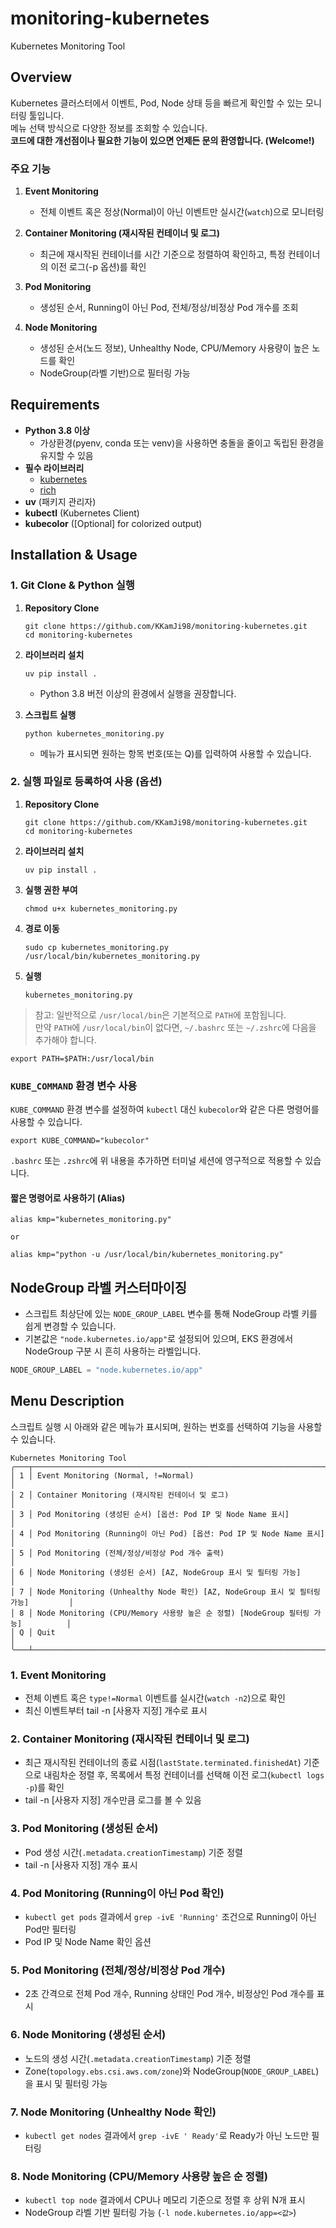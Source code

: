 # monitoring-kubernetes

Kubernetes Monitoring Tool

## Overview

Kubernetes 클러스터에서 이벤트, Pod, Node 상태 등을 빠르게 확인할 수 있는 모니터링 툴입니다.  
메뉴 선택 방식으로 다양한 정보를 조회할 수 있습니다.  
**코드에 대한 개선점이나 필요한 기능이 있으면 언제든 문의 환영합니다. (Welcome!)**

### 주요 기능

1.  **Event Monitoring**  
    - 전체 이벤트 혹은 정상(Normal)이 아닌 이벤트만 실시간(`watch`)으로 모니터링

2.  **Container Monitoring (재시작된 컨테이너 및 로그)**
    - 최근에 재시작된 컨테이너를 시간 기준으로 정렬하여 확인하고, 특정 컨테이너의 이전 로그(-p 옵션)를 확인

3.  **Pod Monitoring**  
    - 생성된 순서, Running이 아닌 Pod, 전체/정상/비정상 Pod 개수를 조회

4.  **Node Monitoring**  
    - 생성된 순서(노드 정보), Unhealthy Node, CPU/Memory 사용량이 높은 노드를 확인
    - NodeGroup(라벨 기반)으로 필터링 가능

## Requirements

-   **Python 3.8 이상**
    -   가상환경(pyenv, conda 또는 venv)을 사용하면 충돌을 줄이고 독립된 환경을 유지할 수 있음
-   **필수 라이브러리**  
    -   [kubernetes](https://pypi.org/project/kubernetes/)  
    -   [rich](https://pypi.org/project/rich/)
-   **uv** (패키지 관리자)
-   **kubectl** (Kubernetes Client)
-   **kubecolor** ([Optional] for colorized output)

## Installation & Usage

### 1. Git Clone & Python 실행

1.  **Repository Clone**

    ```shell
    git clone https://github.com/KKamJi98/monitoring-kubernetes.git
    cd monitoring-kubernetes
    ```

2.  **라이브러리 설치**

    ```shell
    uv pip install .
    ```

    -   Python 3.8 버전 이상의 환경에서 실행을 권장합니다.

3.  **스크립트 실행**

    ```shell
    python kubernetes_monitoring.py
    ```

    -   메뉴가 표시되면 원하는 항목 번호(또는 Q)를 입력하여 사용할 수 있습니다.

### 2. 실행 파일로 등록하여 사용 (옵션)

1.  **Repository Clone**

    ```shell
    git clone https://github.com/KKamJi98/monitoring-kubernetes.git
    cd monitoring-kubernetes
    ```

2.  **라이브러리 설치**

    ```shell
    uv pip install .
    ```

3.  **실행 권한 부여**

    ```shell
    chmod u+x kubernetes_monitoring.py
    ```

4.  **경로 이동**

    ```shell
    sudo cp kubernetes_monitoring.py /usr/local/bin/kubernetes_monitoring.py
    ```

5.  **실행**

    ```shell
    kubernetes_monitoring.py
    ```

> 참고: 일반적으로 `/usr/local/bin`은 기본적으로 `PATH`에 포함됩니다.  
> 만약 `PATH`에 `/usr/local/bin`이 없다면, `~/.bashrc` 또는 `~/.zshrc`에 다음을 추가해야 합니다.

```shell
export PATH=$PATH:/usr/local/bin
```

### `KUBE_COMMAND` 환경 변수 사용

`KUBE_COMMAND` 환경 변수를 설정하여 `kubectl` 대신 `kubecolor`와 같은 다른 명령어를 사용할 수 있습니다.

```shell
export KUBE_COMMAND="kubecolor"
```

`.bashrc` 또는 `.zshrc`에 위 내용을 추가하면 터미널 세션에 영구적으로 적용할 수 있습니다.

#### 짧은 명령어로 사용하기 (Alias)

```shell
alias kmp="kubernetes_monitoring.py"

or

alias kmp="python -u /usr/local/bin/kubernetes_monitoring.py"
```

## NodeGroup 라벨 커스터마이징

-   스크립트 최상단에 있는 `NODE_GROUP_LABEL` 변수를 통해 NodeGroup 라벨 키를 쉽게 변경할 수 있습니다.
-   기본값은 `"node.kubernetes.io/app"`로 설정되어 있으며, EKS 환경에서 NodeGroup 구분 시 흔히 사용하는 라벨입니다.  

```python
NODE_GROUP_LABEL = "node.kubernetes.io/app"
```

## Menu Description

스크립트 실행 시 아래와 같은 메뉴가 표시되며, 원하는 번호를 선택하여 기능을 사용할 수 있습니다.

```
Kubernetes Monitoring Tool
╭───┬───────────────────────────────────────────────────────────────────────────────────╮
│ 1 │ Event Monitoring (Normal, !=Normal)                                               │
│ 2 │ Container Monitoring (재시작된 컨테이너 및 로그)                                  │
│ 3 │ Pod Monitoring (생성된 순서) [옵션: Pod IP 및 Node Name 표시]                     │
│ 4 │ Pod Monitoring (Running이 아닌 Pod) [옵션: Pod IP 및 Node Name 표시]              │
│ 5 │ Pod Monitoring (전체/정상/비정상 Pod 개수 출력)                                   │
│ 6 │ Node Monitoring (생성된 순서) [AZ, NodeGroup 표시 및 필터링 가능]                 │
│ 7 │ Node Monitoring (Unhealthy Node 확인) [AZ, NodeGroup 표시 및 필터링 가능]         │
│ 8 │ Node Monitoring (CPU/Memory 사용량 높은 순 정렬) [NodeGroup 필터링 가능]          │
│ Q │ Quit                                                                              │
╰───┴───────────────────────────────────────────────────────────────────────────────────╯
```

### 1. Event Monitoring

-   전체 이벤트 혹은 `type!=Normal` 이벤트를 실시간(`watch -n2`)으로 확인  
-   최신 이벤트부터 tail -n [사용자 지정] 개수로 표시

### 2. Container Monitoring (재시작된 컨테이너 및 로그)

-   최근 재시작된 컨테이너의 종료 시점(`lastState.terminated.finishedAt`) 기준으로 내림차순 정렬 후, 목록에서 특정 컨테이너를 선택해 이전 로그(`kubectl logs -p`)를 확인
-   tail -n [사용자 지정] 개수만큼 로그를 볼 수 있음

### 3. Pod Monitoring (생성된 순서)

-   Pod 생성 시간(`.metadata.creationTimestamp`) 기준 정렬  
-   tail -n [사용자 지정] 개수 표시

### 4. Pod Monitoring (Running이 아닌 Pod 확인)

-   `kubectl get pods` 결과에서 `grep -ivE 'Running'` 조건으로 Running이 아닌 Pod만 필터링  
-   Pod IP 및 Node Name 확인 옵션

### 5. Pod Monitoring (전체/정상/비정상 Pod 개수)

-   2초 간격으로 전체 Pod 개수, Running 상태인 Pod 개수, 비정상인 Pod 개수를 표시

### 6. Node Monitoring (생성된 순서)

-   노드의 생성 시간(`.metadata.creationTimestamp`) 기준 정렬  
-   Zone(`topology.ebs.csi.aws.com/zone`)와 NodeGroup(`NODE_GROUP_LABEL`)을 표시 및 필터링 가능

### 7. Node Monitoring (Unhealthy Node 확인)

-   `kubectl get nodes` 결과에서 `grep -ivE ' Ready'`로 Ready가 아닌 노드만 필터링

### 8. Node Monitoring (CPU/Memory 사용량 높은 순 정렬)

-   `kubectl top node` 결과에서 CPU나 메모리 기준으로 정렬 후 상위 N개 표시  
-   NodeGroup 라벨 기반 필터링 가능 (`-l node.kubernetes.io/app=<값>`)